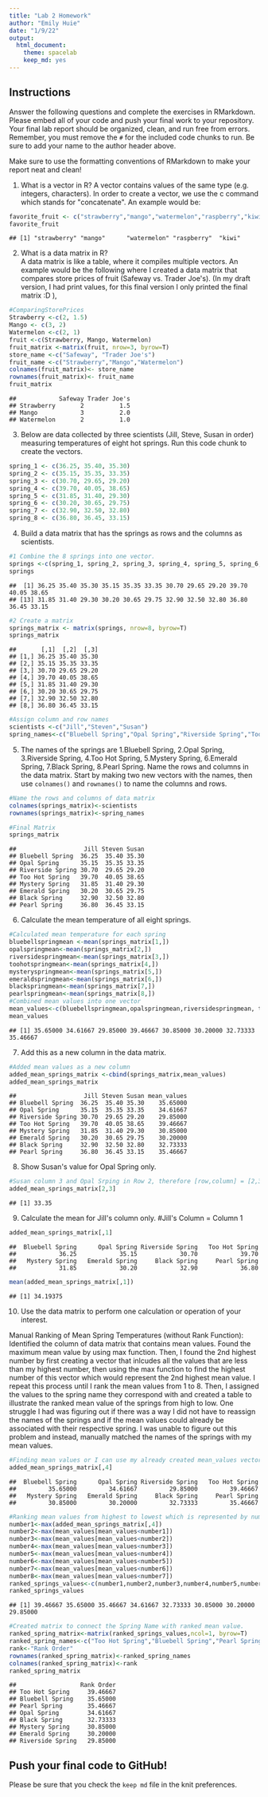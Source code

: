 ```yaml
---
title: "Lab 2 Homework"
author: "Emily Huie"
date: "1/9/22"
output:
  html_document: 
    theme: spacelab
    keep_md: yes
---
```


## Instructions
Answer the following questions and complete the exercises in RMarkdown. Please embed all of your code and push your final work to your repository. Your final lab report should be organized, clean, and run free from errors. Remember, you must remove the `#` for the included code chunks to run. Be sure to add your name to the author header above.  

Make sure to use the formatting conventions of RMarkdown to make your report neat and clean!  

1. What is a vector in R? 
A vector contains values of the same type (e.g. integers, characters). In order to create a vector, we use the c command which stands for "concatenate". 
An example would be:

```r
favorite_fruit <- c("strawberry","mango","watermelon","raspberry","kiwi")
favorite_fruit
```

```
## [1] "strawberry" "mango"      "watermelon" "raspberry"  "kiwi"
```


2. What is a data matrix in R?  
A data matrix is like a table, where it compiles multiple vectors. 
An example would be the following where I created a data matrix that compares store prices of fruit (Safeway vs. Trader Joe's).
(In my draft version, I had print values, for this final version I only printed the final matrix :D ),

```r
#ComparingStorePrices
Strawberry <-c(2, 1.5)
Mango <- c(3, 2)
Watermelon <-c(2, 1)
fruit <-c(Strawberry, Mango, Watermelon)
fruit_matrix <-matrix(fruit, nrow=3, byrow=T)
store_name <-c("Safeway", "Trader Joe's")
fruit_name <-c("Strawberry","Mango","Watermelon")
colnames(fruit_matrix)<- store_name
rownames(fruit_matrix)<- fruit_name
fruit_matrix
```

```
##            Safeway Trader Joe's
## Strawberry       2          1.5
## Mango            3          2.0
## Watermelon       2          1.0
```

3. Below are data collected by three scientists (Jill, Steve, Susan in order) measuring temperatures of eight hot springs. Run this code chunk to create the vectors.  

```r
spring_1 <- c(36.25, 35.40, 35.30)
spring_2 <- c(35.15, 35.35, 33.35)
spring_3 <- c(30.70, 29.65, 29.20)
spring_4 <- c(39.70, 40.05, 38.65)
spring_5 <- c(31.85, 31.40, 29.30)
spring_6 <- c(30.20, 30.65, 29.75)
spring_7 <- c(32.90, 32.50, 32.80)
spring_8 <- c(36.80, 36.45, 33.15)
```

4. Build a data matrix that has the springs as rows and the columns as scientists.  


```r
#1 Combine the 8 springs into one vector.
springs <-c(spring_1, spring_2, spring_3, spring_4, spring_5, spring_6, spring_7, spring_8)
springs
```

```
##  [1] 36.25 35.40 35.30 35.15 35.35 33.35 30.70 29.65 29.20 39.70 40.05 38.65
## [13] 31.85 31.40 29.30 30.20 30.65 29.75 32.90 32.50 32.80 36.80 36.45 33.15
```

```r
#2 Create a matrix
springs_matrix <- matrix(springs, nrow=8, byrow=T)
springs_matrix
```

```
##       [,1]  [,2]  [,3]
## [1,] 36.25 35.40 35.30
## [2,] 35.15 35.35 33.35
## [3,] 30.70 29.65 29.20
## [4,] 39.70 40.05 38.65
## [5,] 31.85 31.40 29.30
## [6,] 30.20 30.65 29.75
## [7,] 32.90 32.50 32.80
## [8,] 36.80 36.45 33.15
```


```r
#Assign column and row names
scientists <-c("Jill","Steven","Susan")
spring_names<-c("Bluebell Spring","Opal Spring","Riverside Spring","Too Hot Spring", "Mystery Spring", "Emerald Spring", "Black Spring", "Pearl Spring")
```

5. The names of the springs are 1.Bluebell Spring, 2.Opal Spring, 3.Riverside Spring, 4.Too Hot Spring, 5.Mystery Spring, 6.Emerald Spring, 7.Black Spring, 8.Pearl Spring. Name the rows and columns in the data matrix. Start by making two new vectors with the names, then use `colnames()` and `rownames()` to name the columns and rows.

```r
#Name the rows and columns of data matrix
colnames(springs_matrix)<-scientists
rownames(springs_matrix)<-spring_names

#Final Matrix
springs_matrix
```

```
##                   Jill Steven Susan
## Bluebell Spring  36.25  35.40 35.30
## Opal Spring      35.15  35.35 33.35
## Riverside Spring 30.70  29.65 29.20
## Too Hot Spring   39.70  40.05 38.65
## Mystery Spring   31.85  31.40 29.30
## Emerald Spring   30.20  30.65 29.75
## Black Spring     32.90  32.50 32.80
## Pearl Spring     36.80  36.45 33.15
```


6. Calculate the mean temperature of all eight springs.

```r
#Calculated mean temperature for each spring
bluebellspringmean <-mean(springs_matrix[1,])
opalspringmean<-mean(springs_matrix[2,])
riversidespringmean<-mean(springs_matrix[3,])
toohotspringmean<-mean(springs_matrix[4,])
mysteryspringmean<-mean(springs_matrix[5,])
emeraldspringmean<-mean(springs_matrix[6,])
blackspringmean<-mean(springs_matrix[7,])
pearlspringmean<-mean(springs_matrix[8,])
#Combined mean values into one vector
mean_values<-c(bluebellspringmean,opalspringmean,riversidespringmean, toohotspringmean, mysteryspringmean,emeraldspringmean,blackspringmean,pearlspringmean)
mean_values
```

```
## [1] 35.65000 34.61667 29.85000 39.46667 30.85000 30.20000 32.73333 35.46667
```

7. Add this as a new column in the data matrix.

```r
#Added mean values as a new column
added_mean_springs_matrix <-cbind(springs_matrix,mean_values)
added_mean_springs_matrix
```

```
##                   Jill Steven Susan mean_values
## Bluebell Spring  36.25  35.40 35.30    35.65000
## Opal Spring      35.15  35.35 33.35    34.61667
## Riverside Spring 30.70  29.65 29.20    29.85000
## Too Hot Spring   39.70  40.05 38.65    39.46667
## Mystery Spring   31.85  31.40 29.30    30.85000
## Emerald Spring   30.20  30.65 29.75    30.20000
## Black Spring     32.90  32.50 32.80    32.73333
## Pearl Spring     36.80  36.45 33.15    35.46667
```



8. Show Susan's value for Opal Spring only.

```r
#Susan column 3 and Opal Srping in Row 2, therefore [row,column] = [2,3]
added_mean_springs_matrix[2,3]
```

```
## [1] 33.35
```


9. Calculate the mean for Jill's column only. 
#Jill's Column = Column 1 

```r
added_mean_springs_matrix[,1]
```

```
##  Bluebell Spring      Opal Spring Riverside Spring   Too Hot Spring 
##            36.25            35.15            30.70            39.70 
##   Mystery Spring   Emerald Spring     Black Spring     Pearl Spring 
##            31.85            30.20            32.90            36.80
```

```r
mean(added_mean_springs_matrix[,1])
```

```
## [1] 34.19375
```

10. Use the data matrix to perform one calculation or operation of your interest.

Manual Ranking of Mean Spring Temperatures (without Rank Function):
Identified the column of data matrix that contains mean values. Found the maximum mean value by using max function. Then, I found the 2nd highest number by first creating a vector that inlcudes all the values that are less than my highest number, then using the max function to find the highest number of this vector which would represent the 2nd highest mean value. I repeat this process until I rank the mean values from 1 to 8. Then, I assigned the values to the spring name they correspond with and created a table to illustrate the ranked mean value of the springs from high to low. 
One struggle I had was figuring out if there was a way I did not have to reassign the names of the springs and if the mean values could already be associated with their respective spring. I was unable to figure out this problem and instead, manually matched the names of the springs with my mean values.  

```r
#Finding mean values or I can use my already created mean_values vector. 
added_mean_springs_matrix[,4]
```

```
##  Bluebell Spring      Opal Spring Riverside Spring   Too Hot Spring 
##         35.65000         34.61667         29.85000         39.46667 
##   Mystery Spring   Emerald Spring     Black Spring     Pearl Spring 
##         30.85000         30.20000         32.73333         35.46667
```



```r
#Ranking mean values from highest to lowest which is represented by number# where # equals the ranking order where 1 is highest and 8 is lowest.  
number1<-max(added_mean_springs_matrix[,4])
number2<-max(mean_values[mean_values<number1])
number3<-max(mean_values[mean_values<number2])
number4<-max(mean_values[mean_values<number3])
number5<-max(mean_values[mean_values<number4])
number6<-max(mean_values[mean_values<number5])
number7<-max(mean_values[mean_values<number6])
number8<-max(mean_values[mean_values<number7])
ranked_springs_values<-c(number1,number2,number3,number4,number5,number6,number7,number8)
ranked_springs_values
```

```
## [1] 39.46667 35.65000 35.46667 34.61667 32.73333 30.85000 30.20000 29.85000
```



```r
#Created matrix to connect the Spring Name with ranked mean value.
ranked_spring_matrix<-matrix(ranked_springs_values,ncol=1, byrow=T)
ranked_spring_names<-c("Too Hot Spring","Bluebell Spring","Pearl Spring","Opal Spring","Black Spring","Mystery Spring", "Emerald Spring", "Riverside Spring")
rank<-"Rank Order"
rownames(ranked_spring_matrix)<-ranked_spring_names
colnames(ranked_spring_matrix)<-rank
ranked_spring_matrix
```

```
##                  Rank Order
## Too Hot Spring     39.46667
## Bluebell Spring    35.65000
## Pearl Spring       35.46667
## Opal Spring        34.61667
## Black Spring       32.73333
## Mystery Spring     30.85000
## Emerald Spring     30.20000
## Riverside Spring   29.85000
```



## Push your final code to GitHub!
Please be sure that you check the `keep md` file in the knit preferences.  
